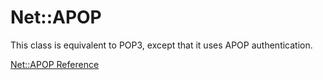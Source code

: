 # Net::APOP

This class is equivalent to POP3, except that it uses APOP authentication.

[Net::APOP Reference](https://ruby-doc.org/stdlib-2.5.0/libdoc/net/pop/rdoc/Net::APOP.html)
